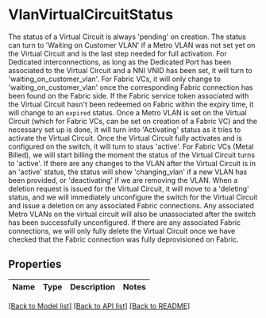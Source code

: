 # VlanVirtualCircuitStatus

The status of a Virtual Circuit is always 'pending' on creation. The status can turn to 'Waiting on Customer VLAN' if a Metro VLAN was not set yet on the Virtual Circuit and is the last step needed for full activation. For Dedicated interconnections, as long as the Dedicated Port has been associated to the Virtual Circuit and a NNI VNID has been set, it will turn to 'waiting_on_customer_vlan'. For Fabric VCs, it will only change to 'waiting_on_customer_vlan' once the corresponding Fabric connection has been found on the Fabric side. If the Fabric service token associated with the Virtual Circuit hasn't been redeemed on Fabric within the expiry time, it will change to an `expired` status. Once a Metro VLAN is set on the Virtual Circuit (which for Fabric VCs, can be set on creation of a Fabric VC) and the necessary set up is done, it will turn into 'Activating' status as it tries to activate the Virtual Circuit. Once the Virtual Circuit fully activates and is configured on the switch, it will turn to staus 'active'. For Fabric VCs (Metal Billed), we will start billing the moment the status of the Virtual Circuit turns to 'active'. If there are any changes to the VLAN after the Virtual Circuit is in an 'active' status, the status will show 'changing_vlan' if a new VLAN has been provided, or 'deactivating' if we are removing the VLAN. When a deletion request is issued for the Virtual Circuit, it will move to a 'deleting' status, and we will immediately unconfigure the switch for the Virtual Circuit and issue a deletion on any associated Fabric connections. Any associated Metro VLANs on the virtual circuit will also be unassociated after the switch has been successfully unconfigured. If there are any associated Fabric connections, we will only fully delete the Virtual Circuit once we have checked that the Fabric connection was fully deprovisioned on Fabric.

## Properties

Name | Type | Description | Notes
------------ | ------------- | ------------- | -------------

[[Back to Model list]](../README.md#documentation-for-models) [[Back to API list]](../README.md#documentation-for-api-endpoints) [[Back to README]](../README.md)


